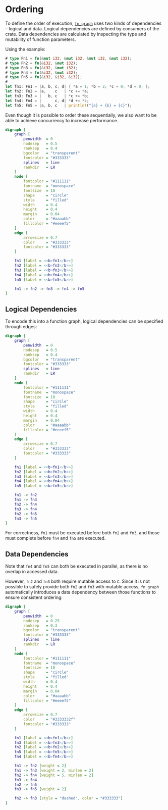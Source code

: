 # Ordering

To define the order of execution, [`fn_graph`][`fn_graph`] uses two kinds of dependencies &ndash; logical and data. Logical dependencies are defined by consumers of the crate. Data dependencies are calculated by inspecting the type and mutability of function parameters.

Using the example:

```rust ,ignore
# type Fn1 = fn(&mut i32, &mut i32, &mut i32, &mut i32);
# type Fn2 = fn(&i32, &mut i32);
# type Fn3 = fn(&i32, &mut i32);
# type Fn4 = fn(&i32, &mut i32);
# type Fn5 = fn(&i32, &i32, &i32);
#
let fn1: Fn1 = |a, b, c, d| { *a = 1; *b = 2; *c = 0; *d = 0; };
let fn2: Fn2 = |a,    c   | *c += *a;
let fn3: Fn3 = |   b, c   | *c += *b;
let fn4: Fn4 = |      c, d| *d += *c;
let fn5: Fn5 = |a, b, c   | println!("{a} + {b} = {c}");
```

Even though it is possible to order these sequentially, we also want to be able to achieve concurrency to increase performance.

```dot process
digraph {
    graph [
        penwidth  = 0
        nodesep   = 0.5
        ranksep   = 0.4
        bgcolor   = "transparent"
        fontcolor = "#333333"
        splines   = line
        rankdir   = LR
    ]
    node [
        fontcolor = "#111111"
        fontname  = "monospace"
        fontsize  = 10
        shape     = "circle"
        style     = "filled"
        width     = 0.4
        height    = 0.4
        margin    = 0.04
        color     = "#aaaabb"
        fillcolor = "#eeeef5"
    ]
    edge [
        arrowsize = 0.7
        color     = "#333333"
        fontcolor = "#333333"
    ]

    fn1 [label = <<b>fn1</b>>]
    fn2 [label = <<b>fn2</b>>]
    fn3 [label = <<b>fn3</b>>]
    fn4 [label = <<b>fn4</b>>]
    fn5 [label = <<b>fn5</b>>]

    fn1 -> fn2 -> fn3 -> fn4 -> fn5
}
```


## Logical Dependencies

To encode this into a function graph, logical dependencies can be specified through edges:

```dot process
digraph {
    graph [
        penwidth  = 0
        nodesep   = 0.5
        ranksep   = 0.4
        bgcolor   = "transparent"
        fontcolor = "#333333"
        splines   = line
        rankdir   = LR
    ]
    node [
        fontcolor = "#111111"
        fontname  = "monospace"
        fontsize  = 10
        shape     = "circle"
        style     = "filled"
        width     = 0.4
        height    = 0.4
        margin    = 0.04
        color     = "#aaaabb"
        fillcolor = "#eeeef5"
    ]
    edge [
        arrowsize = 0.7
        color     = "#333333"
        fontcolor = "#333333"
    ]

    fn1 [label = <<b>fn1</b>>]
    fn2 [label = <<b>fn2</b>>]
    fn3 [label = <<b>fn3</b>>]
    fn4 [label = <<b>fn4</b>>]
    fn5 [label = <<b>fn5</b>>]

    fn1 -> fn2
    fn1 -> fn3
    fn2 -> fn4
    fn3 -> fn4
    fn2 -> fn5
    fn3 -> fn5
}
```

For correctness, `fn1` must be executed before both `fn2` and `fn3`, and those must complete before `fn4` and `fn5` are executed.


## Data Dependencies

Note that `fn4` and `fn5` can both be executed in parallel, as there is no overlap in accessed data.

However, `fn2` and `fn3` both require mutable access to `C`. Since it is not possible to safely provide both `fn2` and `fn3` with mutable access, `fn_graph` automatically introduces a data dependency between those functions to ensure consistent ordering:

```dot process
digraph {
    graph [
        penwidth  = 0
        nodesep   = 0.25
        ranksep   = 0.3
        bgcolor   = "transparent"
        fontcolor = "#333333"
        splines   = line
        rankdir   = LR
    ]
    node [
        fontcolor = "#111111"
        fontname  = "monospace"
        fontsize  = 10
        shape     = "circle"
        style     = "filled"
        width     = 0.4
        height    = 0.4
        margin    = 0.04
        color     = "#aaaabb"
        fillcolor = "#eeeef5"
    ]
    edge [
        arrowsize = 0.7
        color     = "#3333332f"
        fontcolor = "#333333"
    ]

    fn1 [label = <<b>fn1</b>>]
    fn3 [label = <<b>fn3</b>>]
    fn2 [label = <<b>fn2</b>>]
    fn5 [label = <<b>fn5</b>>]
    fn4 [label = <<b>fn4</b>>]

    fn1 -> fn2 [weight = 2]
    fn1 -> fn3 [weight = 2, minlen = 2]
    fn2 -> fn4 [weight = 5, minlen = 2]
    fn3 -> fn4
    fn2 -> fn5
    fn3 -> fn5 [weight = 2]

    fn2 -> fn3 [style = "dashed", color = "#333333"]
}
```


[`fn_graph`]: https://github.com/azriel91/fn_graph
